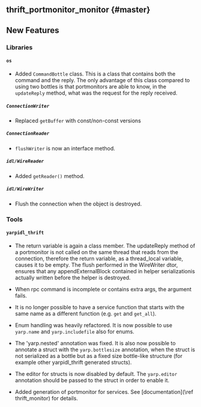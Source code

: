 thrift_portmonitor_monitor {#master}
--------------------------

New Features
------------

### Libraries

#### `os`

* Added `CommandBottle` class.
  This is a class that contains both the command and the reply.
  The only advantage of this class compared to using two bottles is that
  portmonitors are able to know, in the `updateReply` method, what was the
  request for the reply received.

##### `ConnectionWriter`

* Replaced `getBuffer` with const/non-const versions

##### `ConnectionReader`

* `flushWriter` is now an interface method.


##### `idl/WireReader`

* Added `getReader()` method.

##### `idl/WireWriter`

* Flush the connection when the object is destroyed.


### Tools

#### `yarpidl_thrift`

* The return variable is again a class member.
  The updateReply method of a portmonitor is not called on the same thread
  that reads from the connection, therefore the return variable, as a
  thread_local variable, causes it to be empty.
  The flush performed in the WireWriter dtor, ensures that any
  appendExternalBlock contained in helper serializationis actually written
  before the helper is destroyed.

* When rpc command is incomplete or contains extra args, the argument fails.

* It is no longer possible to have a service function that starts with the same
  name as a different function (e.g. `get` and `get_all`).

* Enum handling was heavily refactored.
  It is now possible to use `yarp.name` and `yarp.includefile` also for enums.

* The 'yarp.nested' annotation was fixed. It is also now possible to annotate a
  struct with the `yarp.bottlesize` annotation, when the struct is not
  serialized as a bottle but as a fixed size bottle-like structure (for example
  other yarpidl_thrift generated structs).

* The editor for structs is now disabled by default. The `yarp.editor`
  annotation should be passed to the struct in order to enable it.

* Added generation of portmonitor for services.
  See [documentation](\ref thrift_monitor) for details.
